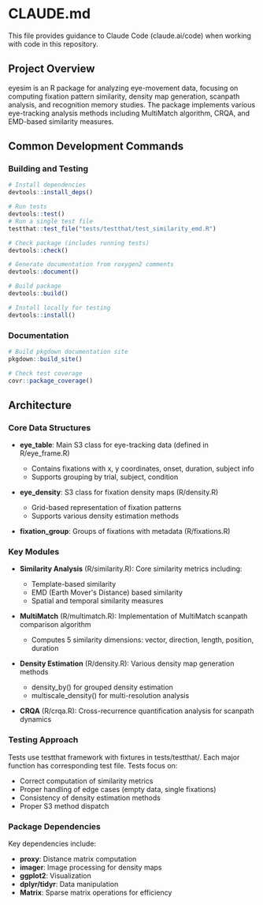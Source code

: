 # CLAUDE.md

This file provides guidance to Claude Code (claude.ai/code) when working with code in this repository.

## Project Overview

eyesim is an R package for analyzing eye-movement data, focusing on computing fixation pattern similarity, density map generation, scanpath analysis, and recognition memory studies. The package implements various eye-tracking analysis methods including MultiMatch algorithm, CRQA, and EMD-based similarity measures.

## Common Development Commands

### Building and Testing
```r
# Install dependencies
devtools::install_deps()

# Run tests
devtools::test()
# Run a single test file
testthat::test_file("tests/testthat/test_similarity_emd.R")

# Check package (includes running tests)
devtools::check()

# Generate documentation from roxygen2 comments
devtools::document()

# Build package
devtools::build()

# Install locally for testing
devtools::install()
```

### Documentation
```r
# Build pkgdown documentation site
pkgdown::build_site()

# Check test coverage
covr::package_coverage()
```

## Architecture

### Core Data Structures
- **eye_table**: Main S3 class for eye-tracking data (defined in R/eye_frame.R)
  - Contains fixations with x, y coordinates, onset, duration, subject info
  - Supports grouping by trial, subject, condition
  
- **eye_density**: S3 class for fixation density maps (R/density.R)
  - Grid-based representation of fixation patterns
  - Supports various density estimation methods

- **fixation_group**: Groups of fixations with metadata (R/fixations.R)

### Key Modules
- **Similarity Analysis** (R/similarity.R): Core similarity metrics including:
  - Template-based similarity
  - EMD (Earth Mover's Distance) based similarity
  - Spatial and temporal similarity measures

- **MultiMatch** (R/multimatch.R): Implementation of MultiMatch scanpath comparison algorithm
  - Computes 5 similarity dimensions: vector, direction, length, position, duration

- **Density Estimation** (R/density.R): Various density map generation methods
  - density_by() for grouped density estimation
  - multiscale_density() for multi-resolution analysis

- **CRQA** (R/crqa.R): Cross-recurrence quantification analysis for scanpath dynamics

### Testing Approach
Tests use testthat framework with fixtures in tests/testthat/. Each major function has corresponding test file. Tests focus on:
- Correct computation of similarity metrics
- Proper handling of edge cases (empty data, single fixations)
- Consistency of density estimation methods
- Proper S3 method dispatch

### Package Dependencies
Key dependencies include:
- **proxy**: Distance matrix computation
- **imager**: Image processing for density maps  
- **ggplot2**: Visualization
- **dplyr/tidyr**: Data manipulation
- **Matrix**: Sparse matrix operations for efficiency